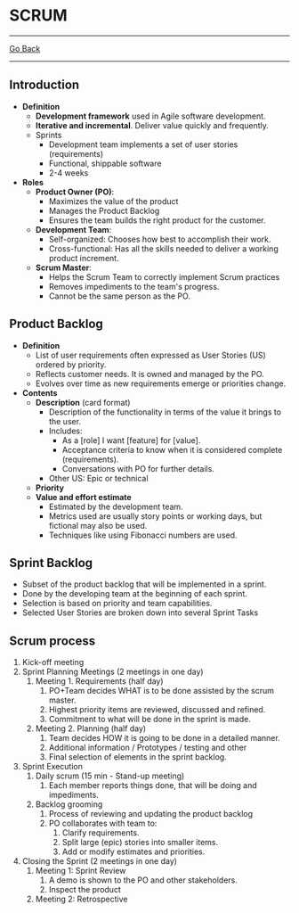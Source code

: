 # SCRUM
---
[Go Back](UNIOVI/3S2_IntSys/README.md)

---
## Introduction
- **Definition**
    - **Development framework** used in Agile software development.
    - **Iterative and incremental**. Deliver value quickly and frequently.
    - Sprints
	    - Development team implements a set of user stories (requirements)
	    - Functional, shippable software
	    - 2-4 weeks
- **Roles**
    - **Product Owner (PO)**:
	    - Maximizes the value of the product
	    - Manages the Product Backlog
	    - Ensures the team builds the right product for the customer.
    - **Development Team**:
        - Self-organized: Chooses how best to accomplish their work.
        - Cross-functional: Has all the skills needed to deliver a working product increment.
    - **Scrum Master**:  
	    - Helps the Scrum Team to correctly implement Scrum practices
	    - Removes impediments to the team's progress.
	    - Cannot be the same person as the PO.
## Product Backlog
- **Definition**
	- List of user requirements often expressed as User Stories (US) ordered by priority.
	- Reflects customer needs. It is owned and managed by the PO. 
	- Evolves over time as new requirements emerge or priorities change.
- **Contents**
	- **Description** (card format)
		- Description of the functionality in terms of the value it brings to the user.
		- Includes:
			- As a [role] I want [feature] for [value].
			- Acceptance criteria to know when it is considered complete (requirements).
			- Conversations with PO for further details.
		- Other US: Epic or technical
	- **Priority**
	- **Value and effort estimate**
		- Estimated by the development team.
		- Metrics used are usually story points or working days, but fictional may also be used.
		- Techniques like using Fibonacci numbers are used.
## Sprint Backlog
- Subset of the product backlog that will be implemented in a sprint.
- Done by the developing team at the beginning of each sprint.
- Selection is based on priority and team capabilities.
- Selected User Stories are broken down into several Sprint Tasks
## Scrum process
1. Kick-off meeting
2. Sprint Planning Meetings (2 meetings in one day)
	1. Meeting 1. Requirements (half day)
		1. PO+Team decides WHAT is to be done assisted by the scrum master.
		2. Highest priority items are reviewed, discussed and refined.
		3. Commitment to what will be done in the sprint is made.
	2. Meeting 2. Planning (half day)
		1. Team decides HOW it is going to be done in a detailed manner.
		2. Additional information / Prototypes / testing and other
		3. Final selection of elements in the sprint backlog.
3. Sprint Execution
	1. Daily scrum (15 min - Stand-up meeting)
		1. Each member reports things done, that will be doing and impediments.
	2. Backlog grooming
		1. Process of reviewing and updating the product backlog
		2. PO collaborates with team to:
			1. Clarify requirements.
			2. Split large (epic) stories into smaller items.
			3. Add or modify estimates and priorities.
4. Closing the Sprint (2 meetings in one day)
	1. Meeting 1: Sprint Review
		1. A demo is shown to the PO and other stakeholders.
		2. Inspect the product
	2. Meeting 2: Retrospective